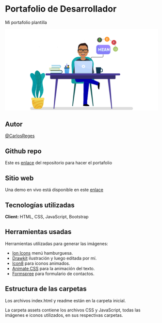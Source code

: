 # Portafolio de Desarrollador

Mi portafolio plantilla

![carluchox](carlosdesk.png)

## Autor

[@CarlosReges](https://www.twitter.com/carlosreges)

## Github repo

Este es [enlace](https://github.com/Ksound22/developer-portfolio) del repositorio para hacer el portafolio

## Sitio web

Una demo en vivo está disponible en este [enlace](https://eager-williams-af0d00.netlify.app/?)

## Tecnologías utilizadas

**Client:** HTML, CSS, JavaScript, Bootstrap

## Herramientas usadas

Herramientas utilizadas para generar las imágenes:

- [Ion Icons](https://ionic.io/ionicons) menú hamburguesa.
- [Drawkit](https://www.drawkit.io/) ilustración y luego editada por mí.
- [Icon8](https://icons8.com/) para iconos animados.
- [Animate CSS](https://animate.style/) para la animación del texto.
- [Formspree](https://formspree.io/) para formulario de contactos.

## Estructura de las carpetas

Los archivos index.html y readme están en la carpeta inicial.

La carpeta assets contiene los archivos CSS y JavaScript, todas las imágenes e iconos utilizados, en sus respectivas carpetas.